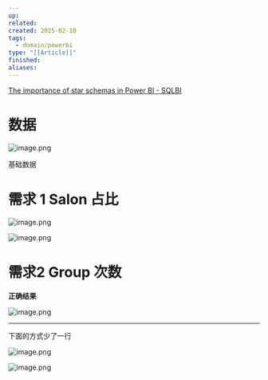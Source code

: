 ```yaml
---
up: 
related: 
created: 2025-02-10
tags:
  - domain/powerbi
type: "[[Article]]"
finished: 
aliases:
---
```




[The importance of star schemas in Power BI - SQLBI](https://www.sqlbi.com/articles/the-importance-of-star-schemas-in-power-bi/)

# 数据

![image.png](https://s1.vika.cn/space/2025/02/10/d9b41abd3b1747b8b315742fbc867066)

基础数据

# 需求 1 Salon 占比


![image.png](https://s1.vika.cn/space/2025/02/10/dbdde8ac37624724904e487cb1cb6052)


![image.png](https://s1.vika.cn/space/2025/02/10/25c9c544c0a044adafe4d516fdbdfc7e)


# 需求2  Group 次数

**正确结果**

![image.png](https://s1.vika.cn/space/2025/02/10/be4d17ba1f31463d8614f494a8e5146d)

---

下面的方式少了一行

![image.png](https://s1.vika.cn/space/2025/02/10/ca3f94c289a24d589033fde4a728b7a1)


![image.png](https://s1.vika.cn/space/2025/02/10/bee4dbaf6c2d4408a6ce2833ca5a94a4)
